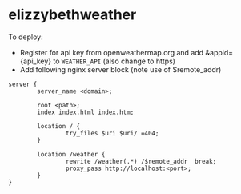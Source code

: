 # elizzybethweather

To deploy:
 - Register for api key from openweathermap.org and add &appid={api_key} to `WEATHER_API` (also change to https)
 - Add following nginx server block (note use of $remote_addr)
 
```
server {
        server_name <domain>;
        
        root <path>;
        index index.html index.htm;

        location / {
                try_files $uri $uri/ =404;
        }

        location /weather {
                rewrite /weather(.*) /$remote_addr  break;
                proxy_pass http://localhost:<port>;
        }
}
```

